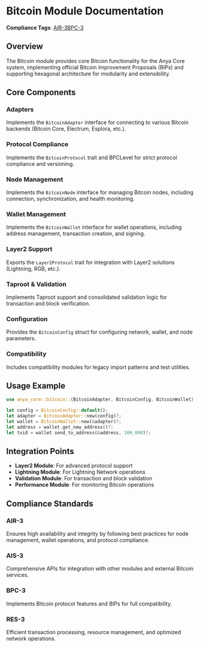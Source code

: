 # Bitcoin Module Documentation

**Compliance Tags**: [AIR-3][AIS-3][BPC-3][RES-3]

[AIS-3]: #ais-3 "Application Integration Standard Level 3"
[RES-3]: #res-3 "Resource Efficiency Standard Level 3"

## Overview

The Bitcoin module provides core Bitcoin functionality for the Anya Core system, implementing official Bitcoin Improvement Proposals (BIPs) and supporting hexagonal architecture for modularity and extensibility.

## Core Components

### Adapters

Implements the `BitcoinAdapter` interface for connecting to various Bitcoin backends (Bitcoin Core, Electrum, Esplora, etc.).

### Protocol Compliance

Implements the `BitcoinProtocol` trait and BPCLevel for strict protocol compliance and versioning.

### Node Management

Implements the `BitcoinNode` interface for managing Bitcoin nodes, including connection, synchronization, and health monitoring.

### Wallet Management

Implements the `BitcoinWallet` interface for wallet operations, including address management, transaction creation, and signing.

### Layer2 Support

Exports the `Layer2Protocol` trait for integration with Layer2 solutions (Lightning, RGB, etc.).

### Taproot & Validation

Implements Taproot support and consolidated validation logic for transaction and block verification.

### Configuration

Provides the `BitcoinConfig` struct for configuring network, wallet, and node parameters.

### Compatibility

Includes compatibility modules for legacy import patterns and test utilities.

## Usage Example

```rust
use anya_core::bitcoin::{BitcoinAdapter, BitcoinConfig, BitcoinWallet};

let config = BitcoinConfig::default();
let adapter = BitcoinAdapter::new(config)?;
let wallet = BitcoinWallet::new(&adapter)?;
let address = wallet.get_new_address()?;
let txid = wallet.send_to_address(&address, 100_000)?;
```

## Integration Points

- **Layer2 Module**: For advanced protocol support
- **Lightning Module**: For Lightning Network operations
- **Validation Module**: For transaction and block validation
- **Performance Module**: For monitoring Bitcoin operations

## Compliance Standards

### AIR-3

Ensures high availability and integrity by following best practices for node management, wallet operations, and protocol compliance.

### AIS-3

Comprehensive APIs for integration with other modules and external Bitcoin services.

### BPC-3

Implements Bitcoin protocol features and BIPs for full compatibility.

### RES-3

Efficient transaction processing, resource management, and optimized network operations.
